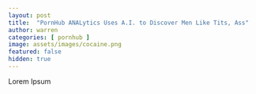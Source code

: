```yaml
---
layout: post
title:  "PornHub ANALytics Uses A.I. to Discover Men Like Tits, Ass"
author: warren
categories: [ pornhub ]
image: assets/images/cocaine.png
featured: false
hidden: true
---
```


Lorem Ipsum